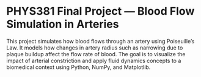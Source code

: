 # PHYS381 Final Project — Blood Flow Simulation in Arteries
This project simulates how blood flows through an artery using Poiseuille’s Law. It models how changes in artery radius such as narrowing due to plaque buildup affect the flow rate of blood. The goal is to visualize the impact of arterial constriction and apply fluid dynamics concepts to a biomedical context using Python, NumPy, and Matplotlib.
